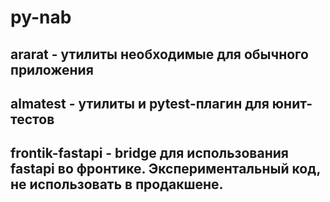 # py-nab

## ararat - утилиты необходимые для обычного приложения

## almatest - утилиты и pytest-плагин для юнит-тестов

## frontik-fastapi - bridge для использования fastapi во фронтике. Экспериментальный код, не использовать в продакшене.
